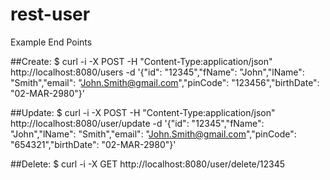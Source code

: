 # rest-user

Example End Points

##Create: 
$ curl -i -X POST -H "Content-Type:application/json" http://localhost:8080/users -d '{"id": "12345","fName": "John","lName": "Smith","email": "John.Smith@gmail.com","pinCode": "123456","birthDate": "02-MAR-2980"}'

##Update: 
$ curl -i -X POST -H "Content-Type:application/json" http://localhost:8080/user/update -d '{"id": "12345","fName": "John","lName": "Smith","email": "John.Smith@gmail.com","pinCode": "654321","birthDate": "02-MAR-2980"}'

##Delete:
$ curl -i -X GET http://localhost:8080/user/delete/12345